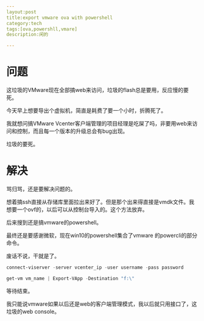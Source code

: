 ```yaml
---
layout:post
title:export vmware ova with powershell
category:tech
tags:[ova,powershll,vmare]
description:闲的

---
```




# 问题



这垃圾的VMware现在全部搞web来访问，垃圾的flash总是要用，反应慢的要死。

今天早上想要导出个虚拟机，简直是耗费了要一个小时，折腾死了。

我就想问搞VMware Vcenter客户端管理的项目经理是吃屎了吗，非要用web来访问和控制，而且每一个版本的升级总会有bug出现。

垃圾的要死。

# 解决

骂归骂，还是要解决问题的。

想着搞ssh直接从存储库里面拉出来好了。但是那个出来得直接是vmdk文件。我想要一个ovf的，以后可以从控制台导入的。这个方法放弃。

后来搜到还是搞vmware的powershell。

最终还是要感谢微软，现在win10的powershell集合了vmware 的powercli的部分命令。

废话不说，干就是了。

```powershell
connect-viserver -server vcenter_ip -user username -pass password 

get-vm vm_name | Export-VApp -Destination "f:\"
```

等待结束。

我只能说vmware如果以后还是web的客户端管理模式，我以后就只用接口了，这垃圾的web console。

